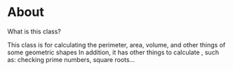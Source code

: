 # About
What is this class?

This class is for calculating the perimeter, area, volume, and other things of some geometric shapes
In addition, it has other things to calculate , such as: checking prime numbers, square roots...
